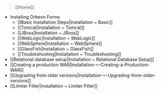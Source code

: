 > [[Home]]

- Installing Orbeon Forms
  - [[Basic Installation Steps|Installation ~ Basic]]
  - [[Tomcat|Installation ~ Tomcat]]
  - [[JBoss|Installation ~ JBoss]]
  - [[WebLogic|Installation ~ WebLogic]]
  - [[WebSphere|Installation ~ WebSphere]]
  - [[GlassFish|Installation ~ GlassFish]]
  - [[Troubleshooting|Installation ~ Troubleshooting]]
- [[Relational database setup|Installation ~ Relational Database Setup]]
- [[Creating a production WAR|Installation-~-Creating-a-Production-WAR]]
- [[Upgrading from older versions|Installation-~-Upgrading-from-older-versions]]
- [[Limiter Filter|Installation ~ Limiter Filter]]